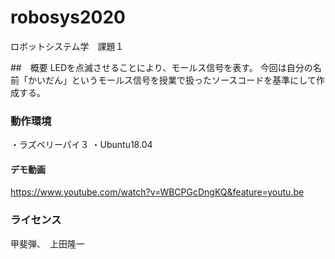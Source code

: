 # robosys2020
ロボットシステム学　課題１

##　概要
LEDを点滅させることにより、モールス信号を表す。
今回は自分の名前「かいだん」というモールス信号を授業で扱ったソースコードを基準にして作成する。

### 動作環境
・ラズベリーパイ３
・Ubuntu18.04

#### デモ動画
https://www.youtube.com/watch?v=WBCPGcDngKQ&feature=youtu.be

### ライセンス
甲斐弾、　上田隆一
